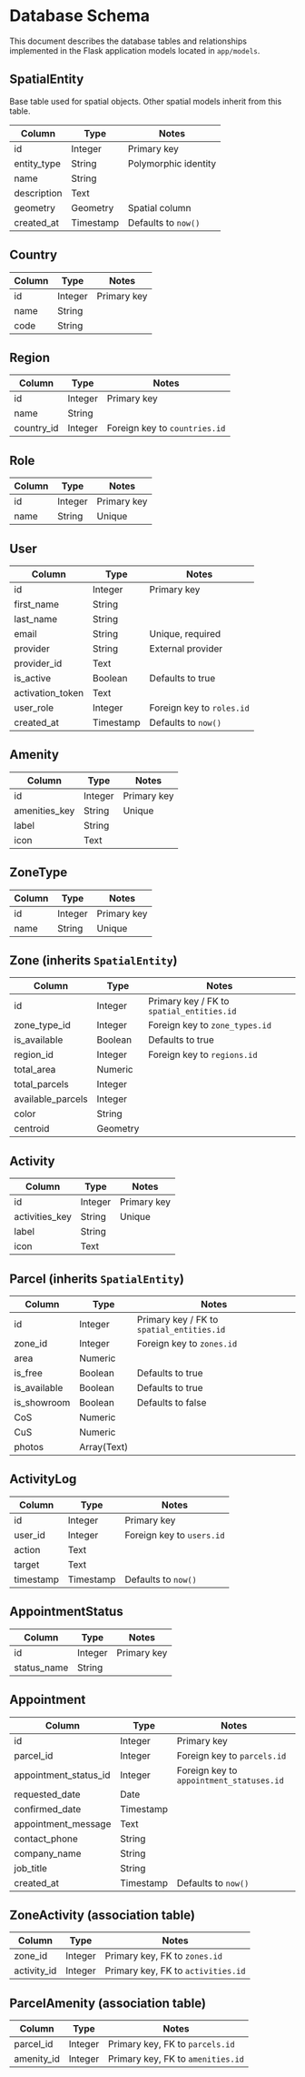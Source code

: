 # Database Schema

This document describes the database tables and relationships implemented in the Flask application models located in `app/models`.

## SpatialEntity
Base table used for spatial objects. Other spatial models inherit from this table.

| Column         | Type       | Notes                    |
| -------------- | ---------- | ------------------------ |
| id             | Integer    | Primary key              |
| entity_type    | String     | Polymorphic identity     |
| name           | String     |                          |
| description    | Text       |                          |
| geometry       | Geometry   | Spatial column           |
| created_at     | Timestamp  | Defaults to `now()`      |

## Country

| Column | Type    | Notes       |
| ------ | ------- | ----------- |
| id     | Integer | Primary key |
| name   | String  |             |
| code   | String  |             |

## Region

| Column    | Type    | Notes                         |
| --------- | ------- | ----------------------------- |
| id        | Integer | Primary key                   |
| name      | String  |                               |
| country_id| Integer | Foreign key to `countries.id` |

## Role

| Column | Type    | Notes       |
| ------ | ------- | ----------- |
| id     | Integer | Primary key |
| name   | String  | Unique      |

## User

| Column           | Type      | Notes                              |
| ---------------- | --------- | ---------------------------------- |
| id               | Integer   | Primary key                        |
| first_name       | String    |                                    |
| last_name        | String    |                                    |
| email            | String    | Unique, required                   |
| provider         | String    | External provider                  |
| provider_id      | Text      |                                    |
| is_active        | Boolean   | Defaults to true                   |
| activation_token | Text      |                                    |
| user_role        | Integer   | Foreign key to `roles.id`          |
| created_at       | Timestamp | Defaults to `now()`                |

## Amenity

| Column        | Type    | Notes       |
| ------------- | ------- | ----------- |
| id            | Integer | Primary key |
| amenities_key | String  | Unique      |
| label         | String  |             |
| icon          | Text    |             |

## ZoneType

| Column | Type    | Notes       |
| ------ | ------- | ----------- |
| id     | Integer | Primary key |
| name   | String  | Unique      |

## Zone (inherits `SpatialEntity`)

| Column            | Type      | Notes                             |
| ----------------- | --------- | --------------------------------- |
| id                | Integer   | Primary key / FK to `spatial_entities.id` |
| zone_type_id      | Integer   | Foreign key to `zone_types.id`    |
| is_available      | Boolean   | Defaults to true                  |
| region_id         | Integer   | Foreign key to `regions.id`       |
| total_area        | Numeric   |                                   |
| total_parcels     | Integer   |                                   |
| available_parcels | Integer   |                                   |
| color             | String    |                                   |
| centroid          | Geometry  |                                   |

## Activity

| Column        | Type    | Notes       |
| ------------- | ------- | ----------- |
| id            | Integer | Primary key |
| activities_key| String  | Unique      |
| label         | String  |             |
| icon          | Text    |             |

## Parcel (inherits `SpatialEntity`)

| Column       | Type                         | Notes                                            |
| ------------ | ---------------------------- | ------------------------------------------------ |
| id           | Integer                      | Primary key / FK to `spatial_entities.id`        |
| zone_id      | Integer                      | Foreign key to `zones.id`                        |
| area         | Numeric                      |                                                  |
| is_free      | Boolean                      | Defaults to true                                 |
| is_available | Boolean                      | Defaults to true                                 |
| is_showroom  | Boolean                      | Defaults to false                                |
| CoS          | Numeric                      |                                                  |
| CuS          | Numeric                      |                                                  |
| photos       | Array(Text)                  |                                                  |

## ActivityLog

| Column   | Type      | Notes                              |
| -------- | --------- | ---------------------------------- |
| id       | Integer   | Primary key                        |
| user_id  | Integer   | Foreign key to `users.id`          |
| action   | Text      |                                    |
| target   | Text      |                                    |
| timestamp| Timestamp | Defaults to `now()`                |

## AppointmentStatus

| Column      | Type    | Notes       |
| ----------- | ------- | ----------- |
| id          | Integer | Primary key |
| status_name | String  |             |

## Appointment

| Column               | Type      | Notes                                        |
| -------------------- | --------- | -------------------------------------------- |
| id                   | Integer   | Primary key                                  |
| parcel_id            | Integer   | Foreign key to `parcels.id`                  |
| appointment_status_id| Integer   | Foreign key to `appointment_statuses.id`     |
| requested_date       | Date      |                                              |
| confirmed_date       | Timestamp |                                              |
| appointment_message  | Text      |                                              |
| contact_phone        | String    |                                              |
| company_name         | String    |                                              |
| job_title            | String    |                                              |
| created_at           | Timestamp | Defaults to `now()`                          |

## ZoneActivity (association table)

| Column     | Type    | Notes                                  |
| ---------- | ------- | -------------------------------------- |
| zone_id    | Integer | Primary key, FK to `zones.id`          |
| activity_id| Integer | Primary key, FK to `activities.id`     |

## ParcelAmenity (association table)

| Column    | Type    | Notes                                 |
| --------- | ------- | ------------------------------------- |
| parcel_id | Integer | Primary key, FK to `parcels.id`       |
| amenity_id| Integer | Primary key, FK to `amenities.id`     |

